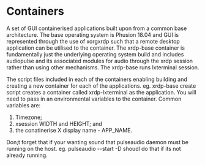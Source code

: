 # Containers
A set of GUI containerised applications built upon from a common base architecture. The base operating system is Phusion 18.04 and GUI is represented through the use of xorgxrdp such that a remote desktop application can be utilised to the container. The xrdp-base container is fundamentally just the underlying operating system build and includes audiopulse and its associated modules for audio through the xrdp session rather than using other mechanisms. The xrdp-base runs lxterminal session.

The script files included in each of the containers enabling building and creating a new container for each of the applications. eg. xrdp-base create script creates a container called xrdp-lxterminal as the application. You will need to pass in an environmental variables to the container. Common variables are:

1. Timezone;
2. xsession WIDTH and HEIGHT; and
3. the conatinerise X display name - APP_NAME.

Don;t forget that if your wanting sound that pulseaudio daemon must be running on the host. eg. pulseaudio --start -D shoudl do that if its not already running.
